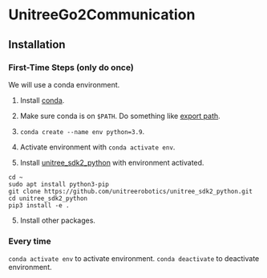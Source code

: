 # UnitreeGo2Communication

## Installation

### First-Time Steps (only do once)
We will use a conda environment.

1. Install [conda](https://docs.anaconda.com/miniconda/).

2. Make sure conda is on `$PATH`. Do something like [export path](https://stackoverflow.com/a/35246794).

3. `conda create --name env python=3.9`.

4. Activate environment with `conda activate env`.

4. Install [unitree_sdk2_python](https://github.com/unitreerobotics/unitree_sdk2_python) with environment activated.

```
cd ~
sudo apt install python3-pip
git clone https://github.com/unitreerobotics/unitree_sdk2_python.git
cd unitree_sdk2_python
pip3 install -e .
```

5. Install other packages.

### Every time
`conda activate env` to activate environment.
`conda deactivate` to deactivate environment.


